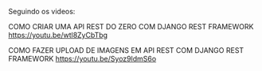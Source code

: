 Seguindo os videos:


COMO CRIAR UMA API REST DO ZERO COM DJANGO REST FRAMEWORK
https://youtu.be/wtl8ZyCbTbg


COMO FAZER UPLOAD DE IMAGENS EM API REST COM DJANGO REST FRAMEWORK
https://youtu.be/Syoz9ldmS6o

